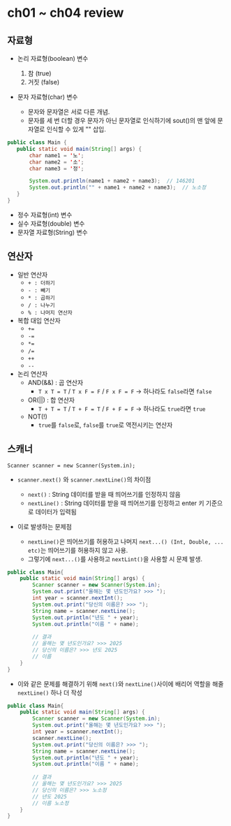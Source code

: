 # ch01 ~ ch04 review
## 자료형
- 논리 자료형(boolean) 변수
  1. 참 (true)
  2. 거짓 (false)
- 문자 자료형(char) 변수

  - 문자와 문자열은 서로 다른 개념.
  - 문자를 세 번 더할 경우 문자가 아닌 문자열로 인식하기에 sout()의 맨 앞에 문자열로 인식할 수 있게 "" 삽입.

```java
public class Main {
   public static void main(String[] args) {
       char name1 = '노';
       char name2 = '소';
       char name3 = '정';

       System.out.println(name1 + name2 + name3);  // 146201
       System.out.println("" + name1 + name2 + name3);  // 노소정
   }
}
```

- 정수 자료형(int) 변수
- 실수 자료형(double) 변수
- 문자열 자료형(String) 변수

## 연산자
- 일반 연산자
  - `+ : 더하기`
  - `- : 빼기`
  - `* : 곱하기`
  - `/ : 나누기`
  - `% : 나머지 연산자`
- 복합 대입 연산자
  - `+=`
  - `-=`
  - `*=`
  - `/=`
  - `++`
  - `--`
- 논리 연산자
  - AND(&&) : 곱 연산자 
    - `T x T = T` / `T x F = F` / `F x F = F` -> 하나라도 `false`라면 `false`
  - OR(||) : 합 연산자 
    - `T + T = T` / `T + F = T` / `F + F = F` -> 하나라도 `true`라면 `true`
  - NOT(!)
    - `true`를 `false`로, `false`를 `true`로 역전시키는 연산자

## 스캐너 
`Scanner scanner = new Scanner(System.in);`
- `scanner.next()` 와 `scanner.nextLine()`의 차이점
  - `next()` : String 데이터를 받을 때 띄어쓰기를 인정하지 않음
  - `nextLine()` : String 데이터를 받을 때 띄어쓰기를 인정하고 enter 키 기준으로 데이터가 입력됨

- 이로 발생하는 문제점
  - `nextLine()`은 띄어쓰기를 허용하고 나머지 `next...() (Int, Double, ... etc)`는 띄어쓰기를 허용하지 않고 사용.
  - 그렇기에 `next...()`를 사용하고 `nextLint()`을 사용할 시 문제 발생.
```java
public class Main{
    public static void main(String[] args) {
        Scanner scanner = new Scanner(System.in);
        System.out.print("올해는 몇 년도인가요? >>> ");
        int year = scanner.nextInt();
        System.out.print("당신의 이름은? >>> ");
        String name = scanner.nextLine();
        System.out.println("년도 " + year);
        System.out.println("이름 " + name);
        
        // 결과
        // 올해는 몇 년도인가요? >>> 2025
        // 당신의 이름은? >>> 년도 2025
        // 이름
    }
}
```
- 이와 같은 문제를 해결하기 위해 `next()`와 `nextLine()`사이에 배리어 역할을 해줄 `nextLine()` 하나 더 작성
```java
public class Main{
    public static void main(String[] args) {
        Scanner scanner = new Scanner(System.in);
        System.out.print("올해는 몇 년도인가요? >>> ");
        int year = scanner.nextInt();
        scanner.nextLine();
        System.out.print("당신의 이름은? >>> ");
        String name = scanner.nextLine();
        System.out.println("년도 " + year);
        System.out.println("이름 " + name);
        
        // 결과
        // 올해는 몇 년도인가요? >>> 2025
        // 당신의 이름은? >>> 노소정
        // 년도 2025
        // 이름 노소정
    }
}
```